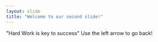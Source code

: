 ```yaml
---
layout: slide
title: "Welcome to our second slide!"
---
```

"Hard Work is key to success"
Use the left arrow to go back!
